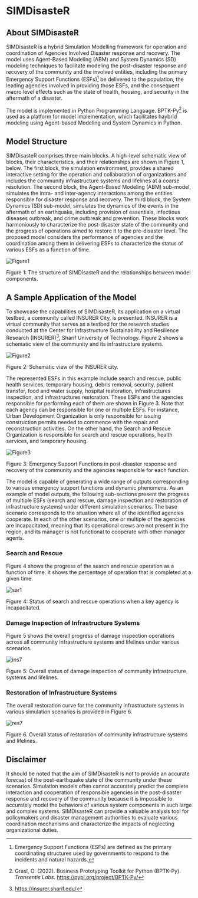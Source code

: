 # SIMDisasteR
## About SIMDisasteR
SIMDisasteR is a hybrid Simulation Modelling framework for operation and coordination of Agencies Involved Disaster response and recovery. The model uses Agent-Based Modeling (ABM) and System Dynamics (SD) modeling techniques to facilitate modeling the post-disaster response and recovery of the community and the involved entities, including the primary Emergency Support Functions (ESFs)[^1] be delivered to the population, the leading agencies involved in providing those ESFs, and the consequent macro level effects such as the state of health, housing, and security in the aftermath of a disaster.

The model is implemented in Python Programming Language. BPTK-Py[^2] is used as a platform for model implementation, which facilitates haybrid modeling using Agent-based Modeling and System Dynamics in Python. 


[^1]: Emergency Support Functions (ESFs) are defined as the primary coordinating structures used by governments to respond to the incidents and natural hazards.
[^2]: Grasl, O. (2022). Business Prototyping Toolkit for Python (BPTK-Py). _Transentis Labs_. https://pypi.org/project/BPTK-Py/

## Model Structure
SIMDisasteR comprises three main blocks. A high-level schematic view of blocks, their characteristics, and their relationships are shown in Figure 1, below. The first block, the simulation environment, provides a shared interactive setting for the operation and collaboration of organizations and includes the community infrastructure systems and lifelines at a coarse resolution. The second block, the Agent-Based Modeling (ABM) sub-model, simulates the intra- and inter-agency interactions among the entities responsible for disaster response and recovery. The third block, the System Dynamics (SD) sub-model, simulates the dynamics of the events in the aftermath of an earthquake, including provision of essentials, infectious diseases outbreak, and crime outbreak and prevention. These blocks work harmoniously to characterize the post-disaster state of the community and the progress of operations aimed to restore it to the pre-disaster level. The proposed model considers the performance of agencies and the coordination among them in delivering ESFs to characterize the status of various ESFs as a function of time.

![Figure1](https://user-images.githubusercontent.com/61154430/195952634-d729e330-ba3d-4314-8787-942f109cbaaa.png)

Figure 1: The structure of SIMDisasteR and the relationships between model components.

## A Sample Application of the Model
To showcase the capabilities of SIMDisasteR, its application on a virtual testbed, a community called INSURER City, is presented. INSURER is a virtual community that serves as a testbed for the research studies conducted at the Center for Infrastructure Sustainability and Resilience Research (INSURER)[^3], Sharif University of Technology. Figure 2 shows a schematic view of the community and its infrastructure systems.

![Figure2](https://user-images.githubusercontent.com/61154430/195952654-1dab83a4-cc24-4efa-8a5f-dd284e64c97c.jpg)

Figure 2: Schematic view of the INSURER city.

The represented ESFs in this example include search and rescue, public health services, temporary housing, debris removal, security, patient transfer, food and water supply, hospital restoration, infrastructures inspection, and infrastructures restoration. These ESFs and the agencies responsible for performing each of them are shown in Figure 3. Note that each agency can be responsible for one or multiple ESFs. For instance, Urban Development Organization is only responsible for issuing construction permits needed to commence with the repair and reconstruction activities. On the other hand, the Search and Rescue Organization is responsible for search and rescue operations, health services, and temporary housing.

![Figure3](https://user-images.githubusercontent.com/61154430/195952667-b51d86d9-65c4-45e3-869e-d468d9c12e13.png)

Figure 3: Emergency Support Functions in post-disaster response and recovery of the community and the agencies responsible for each function.

The model is capable of generating a wide range of outputs corresponding to various emergency support functions and dynamic phenomena. 
As an example of model outputs, the following sub-sections present the progress of multiple ESFs (search and rescue, damage inspection and restoration of infrastructure systems) under different simulation scenarios. The base scenario corresponds to the situation where all of the identified agencies cooperate. In each of the other scenarios, one or multiple of the agencies are incapacitated, meaning that its operational crews are not present in the region, and its manager is not functional to cooperate with other manager agents.

### Search and Rescue
Figure 4 shows the progress of the search and rescue operation as a function of time. It shows the percentage of operation that is completed at a given time.

![sar1](https://user-images.githubusercontent.com/61154430/195953802-4db4ccf3-c7bb-4d64-b8bb-a2f220c8ee58.png)

Figure 4: Status of search and rescue operations when a key agency is incapacitated.

### Damage Inspection of Infrastructure Systems

Figure 5 shows the overall progress of damage inspection operations across all community infrastructure systems and lifelines under various scenarios.

![ins7](https://user-images.githubusercontent.com/61154430/195953818-45357061-9a2c-43b2-8fdb-04d338904434.png)

Figure 5: Overall status of damage inspection of community infrastructure systems and lifelines.

### Restoration of Infrastructure Systems
The overall restoration curve for the community infrastructure systems in various simulation scenarios is provided in Figure 6.

![res7](https://user-images.githubusercontent.com/61154430/195953786-513861cc-5d7d-4a37-9afd-4f7afce2bcdd.png)

Figure 6. Overall status of restoration of community infrastructure systems and lifelines.

[^3]: https://insurer.sharif.edu/

## Disclaimer
It should be noted that the aim of SIMDisasteR is not to provide an accurate forecast of the post-earthquake state of the community under these scenarios. Simulation models often cannot accurately predict the complete interaction and cooperation of responsible agencies in the post-disaster response and recovery of the community because it is impossible to accurately model the behaviors of various system components in such large and complex systems. SIMDisasteR can provide a valuable analysis tool for policymakers and disaster management authorities to evaluate various coordination mechanisms and characterize the impacts of neglecting organizational duties.


